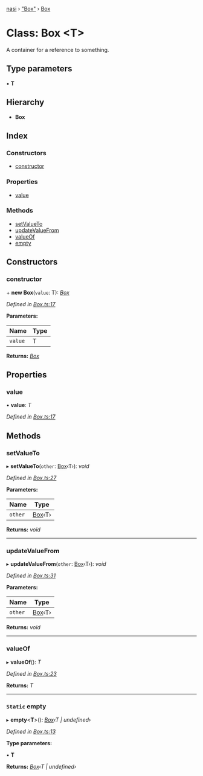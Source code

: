 [nasi](../globals.md) › ["Box"](../modules/_box_.md) › [Box](_box_.box.md)

# Class: Box <**T**>

A container for a reference to something.

## Type parameters

▪ **T**

## Hierarchy

* **Box**

## Index

### Constructors

* [constructor](_box_.box.md#constructor)

### Properties

* [value](_box_.box.md#value)

### Methods

* [setValueTo](_box_.box.md#setvalueto)
* [updateValueFrom](_box_.box.md#updatevaluefrom)
* [valueOf](_box_.box.md#valueof)
* [empty](_box_.box.md#static-empty)

## Constructors

###  constructor

\+ **new Box**(`value`: T): *[Box](_box_.box.md)*

*Defined in [Box.ts:17](https://github.com/diaozheng999/nasi/blob/5f965cb/src/Box.ts#L17)*

**Parameters:**

Name | Type |
------ | ------ |
`value` | T |

**Returns:** *[Box](_box_.box.md)*

## Properties

###  value

• **value**: *T*

*Defined in [Box.ts:17](https://github.com/diaozheng999/nasi/blob/5f965cb/src/Box.ts#L17)*

## Methods

###  setValueTo

▸ **setValueTo**(`other`: [Box](_box_.box.md)‹T›): *void*

*Defined in [Box.ts:27](https://github.com/diaozheng999/nasi/blob/5f965cb/src/Box.ts#L27)*

**Parameters:**

Name | Type |
------ | ------ |
`other` | [Box](_box_.box.md)‹T› |

**Returns:** *void*

___

###  updateValueFrom

▸ **updateValueFrom**(`other`: [Box](_box_.box.md)‹T›): *void*

*Defined in [Box.ts:31](https://github.com/diaozheng999/nasi/blob/5f965cb/src/Box.ts#L31)*

**Parameters:**

Name | Type |
------ | ------ |
`other` | [Box](_box_.box.md)‹T› |

**Returns:** *void*

___

###  valueOf

▸ **valueOf**(): *T*

*Defined in [Box.ts:23](https://github.com/diaozheng999/nasi/blob/5f965cb/src/Box.ts#L23)*

**Returns:** *T*

___

### `Static` empty

▸ **empty**<**T**>(): *[Box](_box_.box.md)‹T | undefined›*

*Defined in [Box.ts:13](https://github.com/diaozheng999/nasi/blob/5f965cb/src/Box.ts#L13)*

**Type parameters:**

▪ **T**

**Returns:** *[Box](_box_.box.md)‹T | undefined›*
